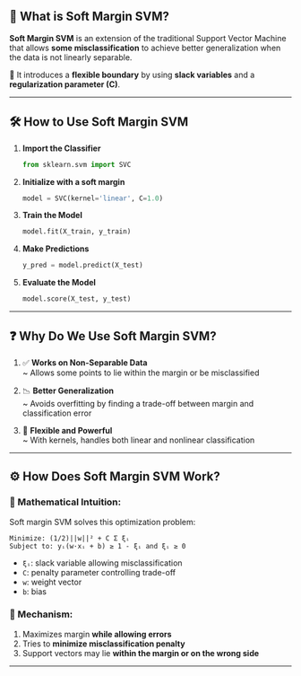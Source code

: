 
## 🔶 What is Soft Margin SVM?

**Soft Margin SVM** is an extension of the traditional Support Vector Machine that allows **some misclassification** to achieve better generalization when the data is not linearly separable.

📌 It introduces a **flexible boundary** by using **slack variables** and a **regularization parameter (C)**.

---

## 🛠️ How to Use Soft Margin SVM

1. **Import the Classifier**
   ```python
   from sklearn.svm import SVC
   ```

2. **Initialize with a soft margin**
   ```python
   model = SVC(kernel='linear', C=1.0)
   ```

3. **Train the Model**
   ```python
   model.fit(X_train, y_train)
   ```

4. **Make Predictions**
   ```python
   y_pred = model.predict(X_test)
   ```

5. **Evaluate the Model**
   ```python
   model.score(X_test, y_test)
   ```

---

## ❓ Why Do We Use Soft Margin SVM?

1. ✅ **Works on Non-Separable Data**  
   ~ Allows some points to lie within the margin or be misclassified

2. 📉 **Better Generalization**  
   ~ Avoids overfitting by finding a trade-off between margin and classification error

3. 🎯 **Flexible and Powerful**  
   ~ With kernels, handles both linear and nonlinear classification

---

## ⚙️ How Does Soft Margin SVM Work?

### 📐 Mathematical Intuition:
Soft margin SVM solves this optimization problem:

```
Minimize: (1/2)||w||² + C Σ ξᵢ  
Subject to: yᵢ(w·xᵢ + b) ≥ 1 - ξᵢ and ξᵢ ≥ 0
```

- `ξᵢ`: slack variable allowing misclassification  
- `C`: penalty parameter controlling trade-off  
- `w`: weight vector  
- `b`: bias

### 🧠 Mechanism:

1. Maximizes margin **while allowing errors**
2. Tries to **minimize misclassification penalty**
3. Support vectors may lie **within the margin or on the wrong side**

---
